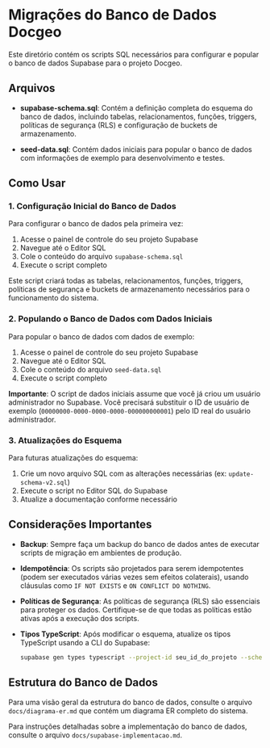 # Migrações do Banco de Dados Docgeo

Este diretório contém os scripts SQL necessários para configurar e popular o banco de dados Supabase para o projeto Docgeo.

## Arquivos

- **supabase-schema.sql**: Contém a definição completa do esquema do banco de dados, incluindo tabelas, relacionamentos, funções, triggers, políticas de segurança (RLS) e configuração de buckets de armazenamento.

- **seed-data.sql**: Contém dados iniciais para popular o banco de dados com informações de exemplo para desenvolvimento e testes.

## Como Usar

### 1. Configuração Inicial do Banco de Dados

Para configurar o banco de dados pela primeira vez:

1. Acesse o painel de controle do seu projeto Supabase
2. Navegue até o Editor SQL
3. Cole o conteúdo do arquivo `supabase-schema.sql`
4. Execute o script completo

Este script criará todas as tabelas, relacionamentos, funções, triggers, políticas de segurança e buckets de armazenamento necessários para o funcionamento do sistema.

### 2. Populando o Banco de Dados com Dados Iniciais

Para popular o banco de dados com dados de exemplo:

1. Acesse o painel de controle do seu projeto Supabase
2. Navegue até o Editor SQL
3. Cole o conteúdo do arquivo `seed-data.sql`
4. Execute o script completo

**Importante**: O script de dados iniciais assume que você já criou um usuário administrador no Supabase. Você precisará substituir o ID de usuário de exemplo (`00000000-0000-0000-0000-000000000001`) pelo ID real do usuário administrador.

### 3. Atualizações do Esquema

Para futuras atualizações do esquema:

1. Crie um novo arquivo SQL com as alterações necessárias (ex: `update-schema-v2.sql`)
2. Execute o script no Editor SQL do Supabase
3. Atualize a documentação conforme necessário

## Considerações Importantes

- **Backup**: Sempre faça um backup do banco de dados antes de executar scripts de migração em ambientes de produção.

- **Idempotência**: Os scripts são projetados para serem idempotentes (podem ser executados várias vezes sem efeitos colaterais), usando cláusulas como `IF NOT EXISTS` e `ON CONFLICT DO NOTHING`.

- **Políticas de Segurança**: As políticas de segurança (RLS) são essenciais para proteger os dados. Certifique-se de que todas as políticas estão ativas após a execução dos scripts.

- **Tipos TypeScript**: Após modificar o esquema, atualize os tipos TypeScript usando a CLI do Supabase:

  ```bash
  supabase gen types typescript --project-id seu_id_do_projeto --schema public > src/types/supabase.ts
  ```

## Estrutura do Banco de Dados

Para uma visão geral da estrutura do banco de dados, consulte o arquivo `docs/diagrama-er.md` que contém um diagrama ER completo do sistema.

Para instruções detalhadas sobre a implementação do banco de dados, consulte o arquivo `docs/supabase-implementacao.md`. 